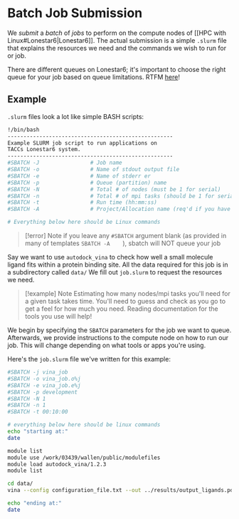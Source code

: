 # Batch Job Submission
We *submit* a *batch* of *jobs* to perform on the compute nodes of [[HPC with Linux#Lonestar6|Lonestar6]]. The actual submission is a simple `.slurm` file that explains the resources we need and the commands we wish to run for or job.

There are different queues on Lonestar6; it's important to choose the right queue for your job based on queue limitations. RTFM [here](https://docs.tacc.utexas.edu/hpc/lonestar6/#table5)!

## Example
`.slurm` files look a lot like simple BASH scripts:
```bash
!/bin/bash
----------------------------------------------------
Example SLURM job script to run applications on
TACCs Lonestar6 system.
----------------------------------------------------
#SBATCH -J                # Job name
#SBATCH -o                # Name of stdout output file
#SBATCH -e                # Name of stderr er
#SBATCH -p                # Queue (partition) name
#SBATCH -N                # Total # of nodes (must be 1 for serial)
#SBATCH -n                # Total # of mpi tasks (should be 1 for serial)
#SBATCH -t                # Run time (hh:mm:ss)
#SBATCH -A                # Project/Allocation name (req'd if you have more than 1)

# Everything below here should be Linux commands
```

>[!error] Note
> if you leave any `#SBATCH` argument blank (as provided in many of templates `SBATCH -A    `), sbatch will NOT queue your job

Say we want to use `autodock_vina` to check how well a small molecule ligand fits within a protein binding site. All the data required for this job is in a subdirectory called `data/`
We fill out `job.slurm` to request the resources we need.
>[!example] Note
> Estimating how many nodes/mpi tasks you'll need for a given task takes time. You'll need to guess and check as you go to get a feel for how much you need. Reading documentation for the tools you use will help!

We begin by specifying the `SBATCH` parameters for the job we want to queue. Afterwards, we provide instructions to the compute node on how to run our job. This will change depending on what tools or apps you're using.

Here's the `job.slurm` file we've written for this example:
```bash
#SBATCH -j vina_job
#SBATCH -o vina_job.o%j
#SBATCH -e vina_job.e%j
#SBATCH -p development
#SBATCH -N 1
#SBATCH -n 1
#SBATCH -t 00:10:00

# everything below here should be linux commands
echo "starting at:"
date

module list
module use /work/03439/wallen/public/modulefiles
module load autodock_vina/1.2.3
module list

cd data/
vina --config configuration_file.txt --out ../results/output_ligands.pdbqt

echo "ending at:"
date
```

